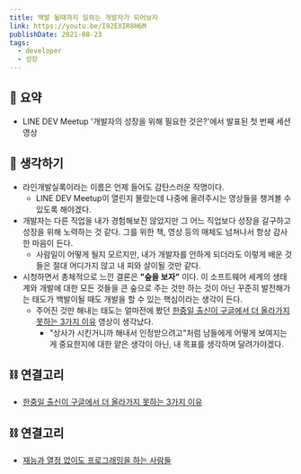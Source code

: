 ```yaml
---
title: 백발 될때까지 일하는 개발자가 되어보자
link: https://youtu.be/I92EXIR8H6M
publishDate: 2021-08-23
tags:
  - developer
  - 성장
---
```


## 📝 요약

- LINE DEV Meetup '개발자의 성장을 위해 필요한 것은?'에서 발표된 첫 번째 세션 영상

## 🤔 생각하기

- 라인개발실록이라는 이름은 언제 들어도 감탄스러운 작명이다.
  - LINE DEV Meetup이 열린지 몰랐는데 나중에 올려주시는 영상들을 챙겨볼 수 있도록 해야겠다.
- 개발자는 다른 직업을 내가 경험해보진 않았지만 그 어느 직업보다 성장을 갈구하고 성장을 위해 노력하는 것 같다. 그를 위한 책, 영상 등의 매체도 넘쳐나서 항상 감사한 마음이 든다.
  - 사람일이 어떻게 될지 모르지만, 내가 개발자를 안하게 되더라도 이렇게 배운 것들은 절대 어디가지 않고 내 피와 살이될 것만 같다.
- 시청하면서 총체적으로 느낀 결론은 **"숲을 보자"** 이다. 이 소프트웨어 세계의 생태계와 개발에 대한 모든 것들을 큰 숲으로 주는 것만 하는 것이 아닌 꾸준히 발전해가는 태도가 백발이될 때도 개발을 할 수 있는 핵심이라는 생각이 든다.
  - 주어진 것만 해내는 태도는 얼마전에 봤던 [한중일 출신이 구글에서 더 올라가지 못하는 3가지 이유](https://youtu.be/BgaWOzvH49A) 영상이 생각났다.
    - "상사가 시킨거니까 해내서 인정받으려고"처럼 남들에게 어떻게 보여지는게 중요한지에 대한 얕은 생각이 아닌, 내 목표를 생각하며 달려가야겠다.

## ⛓ 연결고리

- [한중일 출신이 구글에서 더 올라가지 못하는 3가지 이유](https://youtu.be/BgaWOzvH49A)

## ⛓️ 연결고리

- [재능과 열정 없이도 프로그래밍을 하는 사람들](../Dev/programming-doesnt-require-talent-or-even-passion)
